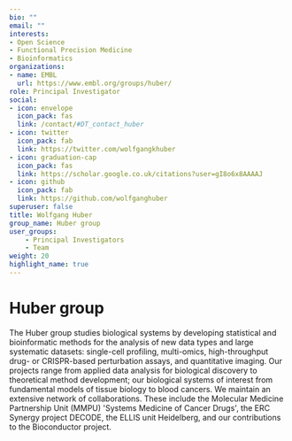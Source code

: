 ```yaml
---
bio: ""
email: ""
interests:
- Open Science
- Functional Precision Medicine
- Bioinformatics
organizations:
- name: EMBL
  url: https://www.embl.org/groups/huber/
role: Principal Investigator
social:
- icon: envelope
  icon_pack: fas
  link: /contact/#DT_contact_huber
- icon: twitter
  icon_pack: fab
  link: https://twitter.com/wolfgangkhuber
- icon: graduation-cap
  icon_pack: fas
  link: https://scholar.google.co.uk/citations?user=gI8o6x8AAAAJ
- icon: github
  icon_pack: fab
  link: https://github.com/wolfganghuber
superuser: false
title: Wolfgang Huber
group_name: Huber group
user_groups:
    - Principal Investigators
    - Team
weight: 20
highlight_name: true
---
```


# Huber group

The Huber group studies biological systems by developing statistical and bioinformatic methods for the analysis of new data types and large systematic datasets: single-cell profiling, multi-omics, high-throughput drug- or CRISPR-based perturbation assays, and quantitative imaging. Our projects range from applied data analysis for biological discovery to theoretical method development; our biological systems of interest from fundamental models of tissue biology to blood cancers. We maintain an extensive network of collaborations. These include the Molecular Medicine Partnership Unit (MMPU) 'Systems Medicine of Cancer Drugs', the ERC Synergy project DECODE, the ELLIS unit Heidelberg, and our contributions to the Bioconductor project.


<!-- ## Role in the project

Lorem ipsum dolor sit amet, consectetur adipiscing elit. Sed neque elit, tristique placerat feugiat ac, facilisis vitae arcu. Proin eget egestas augue. Praesent ut sem nec arcu pellentesque aliquet. Duis dapibus diam vel metus tempus vulputate. -->
